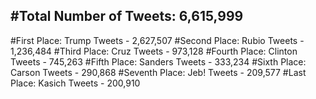#Total Number of Tweets: 6,615,999 
---
#First Place: Trump Tweets - 2,627,507
#Second Place: Rubio Tweets - 1,236,484
#Third Place: Cruz Tweets - 973,128
#Fourth Place: Clinton Tweets - 745,263
#Fifth Place: Sanders Tweets - 333,234
#Sixth Place: Carson Tweets - 290,868
#Seventh Place: Jeb! Tweets - 209,577
#Last Place: Kasich Tweets - 200,910
